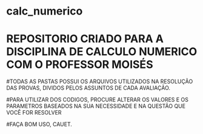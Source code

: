# calc_numerico


# REPOSITORIO CRIADO PARA A DISCIPLINA DE CALCULO NUMERICO COM O PROFESSOR MOISÉS

#TODAS AS PASTAS POSSUI OS ARQUIVOS UTILIZADOS NA RESOLUÇÃO DAS PROVAS, DIVIDOS PELOS ASSUNTOS DE CADA AVALIAÇÃO.

#PARA UTILIZAR DOS CODIGOS, PROCURE ALTERAR OS VALORES E OS PARAMETROS BASEADOS NA SUA NECESSIDADE E NA QUESTÃO QUE VOCÊ FOR RESOLVER

#FAÇA BOM USO, CAUET.
